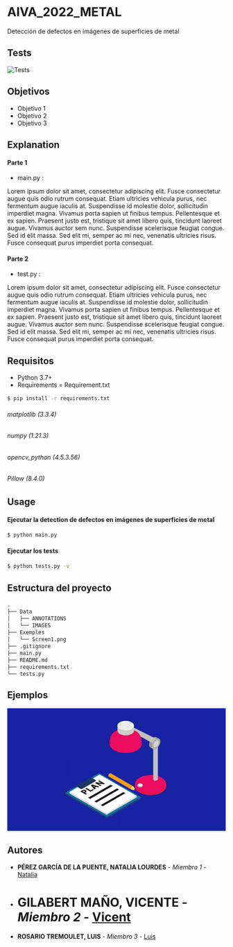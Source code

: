 # AIVA_2022_METAL

Detección de defectos en imágenes de superficies de metal

## Tests

![Tests](https://github.com/Luisrosario2604/AIVA_2022_METAL/actions/workflows/tests.yml/badge.svg)

## Objetivos

- Objetivo 1
- Objetivo 2
- Objetivo 3

## Explanation

#### Parte 1

* main.py :

Lorem ipsum dolor sit amet, consectetur adipiscing elit. Fusce consectetur augue quis odio rutrum consequat. Etiam ultricies vehicula purus, nec fermentum augue iaculis at. Suspendisse id molestie dolor, sollicitudin imperdiet magna. Vivamus porta sapien ut finibus tempus. Pellentesque et ex sapien. Praesent justo est, tristique sit amet libero quis, tincidunt laoreet augue. Vivamus auctor sem nunc. Suspendisse scelerisque feugiat congue. Sed id elit massa. Sed elit mi, semper ac mi nec, venenatis ultricies risus. Fusce consequat purus imperdiet porta consequat.

#### Parte 2

* test.py :

Lorem ipsum dolor sit amet, consectetur adipiscing elit. Fusce consectetur augue quis odio rutrum consequat. Etiam ultricies vehicula purus, nec fermentum augue iaculis at. Suspendisse id molestie dolor, sollicitudin imperdiet magna. Vivamus porta sapien ut finibus tempus. Pellentesque et ex sapien. Praesent justo est, tristique sit amet libero quis, tincidunt laoreet augue. Vivamus auctor sem nunc. Suspendisse scelerisque feugiat congue. Sed id elit massa. Sed elit mi, semper ac mi nec, venenatis ultricies risus. Fusce consequat purus imperdiet porta consequat.

## Requisitos

* Python 3.7+
* Requirements = Requirement.txt
```bash
$ pip install -r requirements.txt
```
###### matplotlib (3.3.4)
###### numpy (1.21.3)
###### opencv_python (4.5.3.56)
###### Pillow (8.4.0)

## Usage

#### Ejecutar la detection de defectos en imágenes de superficies de metal

```bash
$ python main.py
```

#### Ejecutar los tests

```bash
$ python tests.py -v
```

## Estructura del proyecto

```
.
├── Data
│   ├── ANNOTATIONS
│   └── IMAGES
├── Exemples
│   └── Screen1.png
├── .gitignore
├── main.py
├── README.md
├── requirements.txt
└── tests.py
```

## Ejemplos

![Exemples](./Exemples/Screen1.png)

## Autores

* **PÉREZ GARCÍA DE LA PUENTE, NATALIA LOURDES** - *Miembro 1* - [Natalia](https://github.com/natalialperez)
* # **GILABERT MAÑO, VICENTE** - *Miembro 2* - [Vicent](https://github.com/`vgilabert94`)
* **ROSARIO TREMOULET, LUIS** - *Miembro 3* - [Luis](https://github.com/Luisrosario2604)
